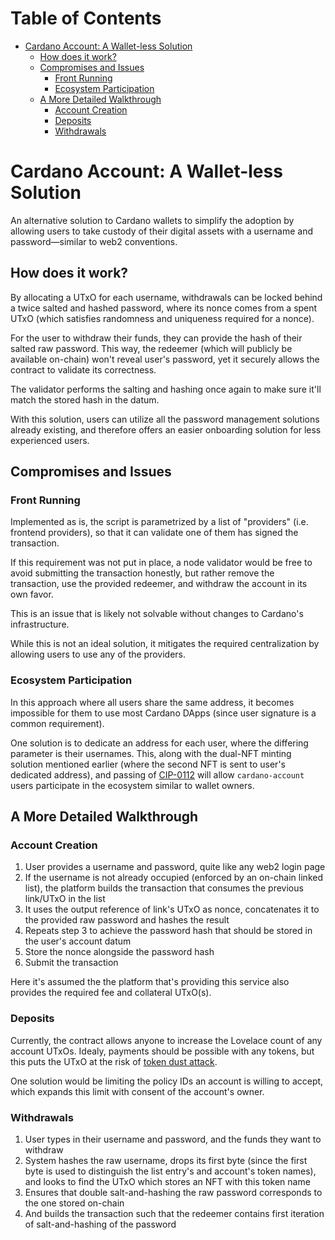 # Table of Contents

<!-- vim-markdown-toc GFM -->

* [Cardano Account: A Wallet-less Solution](#cardano-account-a-wallet-less-solution)
    * [How does it work?](#how-does-it-work)
    * [Compromises and Issues](#compromises-and-issues)
        * [Front Running](#front-running)
        * [Ecosystem Participation](#ecosystem-participation)
    * [A More Detailed Walkthrough](#a-more-detailed-walkthrough)
        * [Account Creation](#account-creation)
        * [Deposits](#deposits)
        * [Withdrawals](#withdrawals)

<!-- vim-markdown-toc -->

# Cardano Account: A Wallet-less Solution

An alternative solution to Cardano wallets to simplify the adoption by allowing
users to take custody of their digital assets with a username and
password—similar to web2 conventions.

## How does it work?

By allocating a UTxO for each username, withdrawals can be locked behind a
twice salted and hashed password, where its nonce comes from a spent UTxO (which
satisfies randomness and uniqueness required for a nonce).

For the user to withdraw their funds, they can provide the hash of their salted
raw password. This way, the redeemer (which will publicly be available on-chain)
won't reveal user's password, yet it securely allows the contract to validate
its correctness.

The validator performs the salting and hashing once again to make sure it'll
match the stored hash in the datum.

With this solution, users can utilize all the password management solutions
already existing, and therefore offers an easier onboarding solution for less
experienced users.

## Compromises and Issues

### Front Running

Implemented as is, the script is parametrized by a list of "providers" (i.e.
frontend providers), so that it can validate one of them has signed the
transaction.

If this requirement was not put in place, a node validator would be free to
avoid submitting the transaction honestly, but rather remove the transaction,
use the provided redeemer, and withdraw the account in its own favor.

This is an issue that is likely not solvable without changes to Cardano's
infrastructure.

While this is not an ideal solution, it mitigates the required centralization by
allowing users to use any of the providers.

### Ecosystem Participation

In this approach where all users share the same address, it becomes impossible
for them to use most Cardano DApps (since user signature is a common
requirement).

One solution is to dedicate an address for each user, where the differing
parameter is their usernames. This, along with the dual-NFT minting solution
mentioned earlier (where the second NFT is sent to user's dedicated address),
and passing of [CIP-0112](https://github.com/cardano-foundation/CIPs/pull/749) will
allow `cardano-account` users participate in the ecosystem similar to wallet
owners.

## A More Detailed Walkthrough

### Account Creation

1. User provides a username and password, quite like any web2 login page
2. If the username is not already occupied (enforced by an on-chain linked
   list), the platform builds the transaction that consumes the previous
   link/UTxO in the list
3. It uses the output reference of link's UTxO as nonce, concatenates it to the
   provided raw password and hashes the result
4. Repeats step 3 to achieve the password hash that should be stored in the
   user's account datum
5. Store the nonce alongside the password hash
6. Submit the transaction

Here it's assumed the the platform that's providing this service also provides
the required fee and collateral UTxO(s).

### Deposits

Currently, the contract allows anyone to increase the Lovelace count of any
account UTxOs. Idealy, payments should be possible with any tokens, but this
puts the UTxO at the risk of [token dust attack](https://plutonomicon/github.io/plutonomicon/vulnerabilities#utxo-value-size-spam-aka-token-dust-attack).

One solution would be limiting the policy IDs an account is willing to accept,
which expands this limit with consent of the account's owner.

### Withdrawals

1. User types in their username and password, and the funds they want to
   withdraw
2. System hashes the raw username, drops its first byte (since the first byte
   is used to distinguish the list entry's and account's token names), and looks
   to find the UTxO which stores an NFT with this token name
3. Ensures that double salt-and-hashing the raw password corresponds to the one
   stored on-chain
4. And builds the transaction such that the redeemer contains first iteration of
   salt-and-hashing of the password

